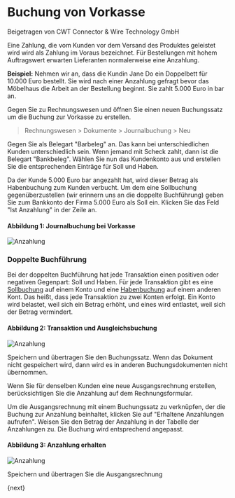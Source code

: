 # Buchung von Vorkasse
<span class="text-muted contributed-by">Beigetragen von CWT Connector & Wire Technology GmbH</span>

Eine Zahlung, die vom Kunden vor dem Versand des Produktes geleistet wird wird als Zahlung im Voraus bezeichnet. Für Bestellungen mit hohem Auftragswert erwarten Lieferanten normalerweise eine Anzahlung.

**Beispiel:** Nehmen wir an, dass die Kundin Jane Do ein Doppelbett für 10.000 Euro bestellt. Sie wird nach einer Anzahlung gefragt bevor das Möbelhaus die Arbeit an der Bestellung beginnt. Sie zahlt 5.000 Euro in bar an.

Gegen Sie zu Rechnungswesen und öffnen Sie einen neuen Buchungssatz um die Buchung zur Vorkasse zu erstellen.

> Rechnungswesen > Dokumente > Journalbuchung > Neu

Gegen Sie als Belegart "Barbeleg" an. Das kann bei unterschiedlichen Kunden unterschiedlich sein. Wenn jemand mit Scheck zahlt, dann ist die Belegart "Bankbeleg". Wählen Sie nun das Kundenkonto aus und erstellen Sie die entsprechenden Einträge für Soll und Haben.

Da der Kunde 5.000 Euro bar angezahlt hat, wird dieser Betrag als Habenbuchung zum Kunden verbucht. Um dem eine Sollbuchung gegenüberzustellen (wir erinnern uns an die doppelte Buchführung) geben Sie zum Bankkonto der Firma 5.000 Euro als Soll ein. Klicken Sie das Feld "Ist Anzahlung" in der Zeile an.

#### Abbildung 1: Journalbuchung bei Vorkasse

<img class="screenshot" alt="Anzahlung" src="/assets/erpnext_docs/assets/img/accounts/advance-payment-1.png">

### Doppelte Buchführung

Bei der doppelten Buchführung hat jede Transaktion einen positiven oder negativen Gegenpart: Soll und Haben. Für jede Transaktion gibt es eine [Sollbuchung](http://www.e-conomic.co.uk/accountingsystem/glossary/debit) auf einem Konto und eine [Habenbuchung](http://www.e-conomic.co.uk/accountingsystem/glossary/credit) auf einem anderen Kont. Das heißt, dass jede Transaktion zu zwei Konten erfolgt. Ein Konto wird belastet, weil sich ein Betrag erhöht, und eines wird entlastet, weil sich der Betrag vermindert.

#### Abbildung 2: Transaktion und Ausgleichsbuchung

<img class="screenshot" alt="Anzahlung" src="/assets/erpnext_docs/assets/img/accounts/advance-payment-2.png">

Speichern und übertragen Sie den Buchungssatz. Wenn das Dokument nicht gespeichert wird, dann wird es in anderen Buchungsdokumenten nicht übernommen.

Wenn Sie für denselben Kunden eine neue Ausgangsrechnung erstellen, berücksichtigen Sie die Anzahlung auf dem Rechnungsformular.

Um die Ausgangsrechnung mit einem Buchungssatz zu verknüpfen, der die Buchung zur Anzahlung beinhaltet, klicken Sie auf "Erhaltene Anzahlungen aufrufen". Weisen Sie den Betrag der Anzahlung in der Tabelle der Anzahlungen zu. Die Buchung wird entsprechend angepasst.

#### Abbildung 3: Anzahlung erhalten

<img class="screenshot" alt="Anzahlung" src="/assets/erpnext_docs/assets/img/accounts/advance-payment-3.png">

Speichern und übertragen Sie die Ausgangsrechnung

{next}
